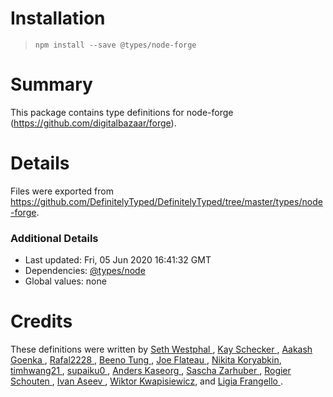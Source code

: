 # Installation
> `npm install --save @types/node-forge`

# Summary
This package contains type definitions for node-forge (https://github.com/digitalbazaar/forge).

# Details
Files were exported from https://github.com/DefinitelyTyped/DefinitelyTyped/tree/master/types/node-forge.

### Additional Details
 * Last updated: Fri, 05 Jun 2020 16:41:32 GMT
 * Dependencies: [@types/node](https://npmjs.com/package/@types/node)
 * Global values: none

# Credits
These definitions were written by [Seth Westphal   ](https://github.com/westy92), [Kay Schecker    ](https://github.com/flynetworks), [Aakash Goenka   ](https://github.com/a-k-g), [Rafal2228       ](https://github.com/rafal2228), [Beeno Tung      ](https://github.com/beenotung), [Joe Flateau     ](https://github.com/joeflateau), [Nikita Koryabkin](https://github.com/Apologiz), [timhwang21      ](https://github.com/timhwang21), [supaiku0        ](https://github.com/supaiku0), [Anders Kaseorg  ](https://github.com/andersk), [Sascha Zarhuber ](https://github.com/saschazar21), [Rogier Schouten ](https://github.com/rogierschouten), [Ivan Aseev      ](https://github.com/aseevia), [Wiktor Kwapisiewicz](https://github.com/wiktor-k), and [Ligia Frangello ](https://github.com/frangello).
